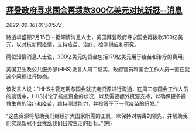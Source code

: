 <!--1644976863000-->
[拜登政府寻求国会再拨款300亿美元对抗新冠--消息](https://cn.reuters.com/article/us-biden-fund-covid19-0216-idCNKBS2KL04V)
------

<div><i>2022-02-16T01:50:57Z</i></div><p>路透华盛顿2月15日 - 据知情消息人士，美国拜登政府寻求国会再拨款300亿美元，以对抗新冠疫情，支持疫苗、治疗、检测供应和研究。</p><p>两位知情消息人士说，300亿美元的资金包括179亿美元用于疫苗和治疗的费用。</p><p>美国卫生及公共服务部(HHS)发言人周二证实，政府官员和国会工作人员一直在就这个问题进行协商。</p><p>该发言人说：“HHS主管定期与国会就抗疫资源进行沟通，在周二与国会工作人员的谈话中，HHS讨论了抗疫资金的状况，以及需要额外资源支持，以确保更多拯救生命的治疗和疫苗，维持测试能力，并投资于下一代疫苗的研发。”</p><p>“这些资源将帮助我们继续扩大国家所需的工具，以保持对病毒的领先，并帮助我们实现新冠不会扰乱我们日常生活的目标。”(完)</p>
